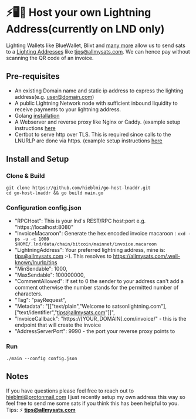 # ⚡🖥️👾 Host your own Lightning Address(currently on LND only)
Lighting Wallets like BlueWallet, Blixt and [many more](https://github.com/andrerfneves/lightning-address/blob/master/README.md#wallets-supported) allow us to send sats to a [Lighting Addresses](https://lightningaddress.com) like tips@allmysats.com. We can hence pay without scanning the QR code of an invoice.

## Pre-requisites
- An existing Domain name and static ip address to express the lighting address(e.g. user@domain.com)
- A public Lightning Network node with sufficient inbound liquidity to receive payments to your lightning address.
- Golang [installation](https://golang.org/doc/install)
- A Webserver and reverse proxy like Nginx or Caddy. (example setup instructions [here](https://www.digitalocean.com/community/tutorials/how-to-deploy-a-go-web-application-using-nginx-on-ubuntu-18-04)
- Certbot to serve http over TLS. This is required since calls to the LNURLP are done via https. (example setup instructions [here](https://www.digitalocean.com/community/tutorials/how-to-secure-nginx-with-let-s-encrypt-on-ubuntu-18-04)

## Install and Setup
### Clone & Build
```
git clone https://github.com/hieblmi/go-host-lnaddr.git
cd go-host-lnaddr && go build main.go
```
### Configuration config.json
- "RPCHost": This is your lnd's REST/RPC host:port e.g. "https://localhost:8080"
- "InvoiceMacaroon": Generate the hex encoded invoice macaroon : 
```xxd -ps -u -c 1000  $HOME/.lnd/data/chain/bitcoin/mainnet/invoice.macaroon```
- "LightningAddress": Your preferred lightning address, mine is: tips@allmysats.com :-). This resolves to https://allmysats.com/.well-known/lnurlp/tips
- "MinSendable": 1000,
- "MaxSendable": 100000000,
- "CommentAllowed": If set to 0 the sender to your address can't add a comment otherwise the number stands for the permitted number of characters.
- "Tag": "payRequest",
- "Metadata": "[[\"text/plain\",\"Welcome to satsonlightning.com\"],[\"text/identifier\",\"tips@allmysats.com\"]]",
- "InvoiceCallback": "https://[YOUR_DOMAIN].com/invoice/" - this is the endpoint that will create the invoice
- "AddressServerPort": 9990 - the port your reverse proxy points to

### Run
```./main --config config.json```

## Notes
If you have questions please feel free to reach out to hieblmi@protonmail.com
I just recently setup my own address this way so feel free to send me some sats if you think this has been helpful to you.
Tips: ⚡ **tips@allmysats.com**

